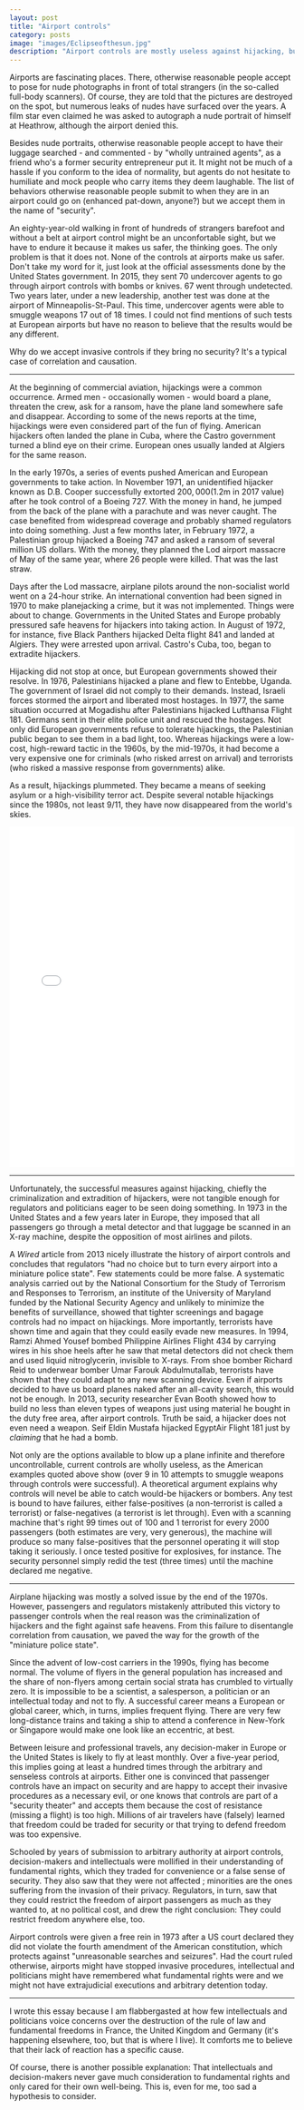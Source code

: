 ```yaml
---
layout: post
title: "Airport controls"
category: posts
image: "images/Eclipseofthesun.jpg"
description: "Airport controls are mostly useless against hijacking, but we accept them. I believe they paved the way for the destruction of fundamental rights everywhere."
---
```


Airports are fascinating places. There, otherwise reasonable people accept to pose for nude photographs in front of total strangers (in the so-called full-body scanners). Of course, they are told that the pictures are destroyed on the spot, but numerous leaks of nudes have surfaced over the years.<note content="Here are a couple of stories from 2010 about leaks of nude: [One Hundred Naked Citizens: One Hundred Leaked Body Scans](http://gizmodo.com/5690749/these-are-the-first-100-leaked-body-scans), [Feds admit storing checkpoint body scan images](https://www.cnet.com/news/feds-admit-storing-checkpoint-body-scan-images/)."> A film star even claimed he was asked to autograph a nude portrait of himself at Heathrow,<note content="Read [Shah Rukh signs off sexy body-scan printouts at Heathrow](http://www.hindustantimes.com/world/shah-rukh-signs-off-sexy-body-scan-printouts-at-heathrow/story-Q1CHBI7hYGRwNUqlHf5HjM.html)."> although the airport denied this.<note content="Read [Airport denies body scanner photo claim by Bollywood star Shahrukh Khan](http://www.telegraph.co.uk/culture/film/bollywood/7203872/Airport-denies-body-scanner-photo-claim-by-Bollywood-star-Shahrukh-Khan.html). The main line of defense of the airport is that the body scanners are not connected to a printer. Given that all employees probably have smartphones, the argument is flimsy at best. (Their other argument, that people do not go through scanners when they disembark, is much stronger)."> 

Besides nude portraits, otherwise reasonable people accept to have their luggage searched - and commented - by "wholly untrained agents", as a friend who's a former security entrepreneur put it.<note content="Note that this applies to most European airports, not to the United States, where searches are performed by government agents."> It might not be much of a hassle if you conform to the idea of normality, but agents do not hesitate to humiliate and mock people who carry items they deem laughable.<note content="I've witnessed the humiliation several times myself, and here's an article about what happens to scientists who carry uncommon items: [That Time the TSA Found a Scientist’s 3-D-Printed Mouse Penis](https://www.theatlantic.com/science/archive/2017/05/that-time-the-tsa-found-a-scientists-3d-printed-mouse-penis/527673/). Imagine carrying the same kind of items and _not_ being a scientist."> The list of behaviors otherwise reasonable people submit to when they are in an airport could go on (enhanced pat-down, anyone?) but we accept them in the name of "security".

An eighty-year-old walking in front of hundreds of strangers barefoot and without a belt at airport control might be an unconfortable sight, but we have to endure it because it makes us safer, the thinking goes. The only problem is that it does not. None of the controls at airports make us safer. Don't take my word for it, just look at the official assessments done by the United States government. In 2015, they sent 70 undercover agents to go through airport controls with bombs or knives. 67 went through undetected.<note content="Read [Acting TSA director reassigned after screeners failed tests to detect explosives, weapons](http://edition.cnn.com/2015/06/01/politics/tsa-failed-undercover-airport-screening-tests/index.html)."> Two years later, under a new leadership, another test was done at the airport of Minneapolis-St-Paul. This time, undercover agents were able to smuggle weapons 17 out of 18 times.<note content="Read [Minneapolis Airport Fails 95 Percent of Security Tests, Sources Say](http://www.fox21online.com/2017/07/03/minneapolis-airport-fails-95-percent-security-tests-sources-say/)."> I could not find mentions of such tests at European airports but have no reason to believe that the results would be any different.

Why do we accept invasive controls if they bring no security? It's a typical case of correlation and causation.

***

At the beginning of commercial aviation, hijackings were a common occurrence. Armed men - occasionally women - would board a plane, threaten the crew, ask for a ransom, have the plane land somewhere safe and disappear. According to some of the news reports at the time, hijackings were even considered part of the fun of flying.<note content="Reported in this Le Monde article from 1972: [À la recherche d'une parade](http://www.lemonde.fr/archives/article/1972/10/31/a-la-recherche-d-une-parade_2403506_1819218.html)."> American hijackers often landed the plane in Cuba, where the Castro government turned a blind eye on their crime. European ones usually landed at Algiers for the same reason.

In the early 1970s, a series of events pushed American and European governments to take action. In November 1971, an unidentified hijacker known as D.B. Cooper successfully extorted $200,000 ($1.2m in 2017 value) after he took control of a Boeing 727. With the money in hand, he jumped from the back of the plane with a parachute and was never caught.<note content="English Wikipedia has a [comprehensive article](https://en.wikipedia.org/wiki/D._B._Cooper) on the case."> The case benefited from widespread coverage and probably shamed regulators into doing something. Just a few months later, in February 1972, a Palestinian group hijacked a Boeing 747 and asked a ransom of several million US dollars. With the money, they planned the Lod airport massacre of May of the same year, where 26 people were killed. That was the last straw.

Days after the Lod massacre, airplane pilots around the non-socialist world went on a 24-hour strike.<note content="Read [AIRLINE STOPPAGE ORDERED MONDAY](http://www.nytimes.com/1972/06/17/archives/airline-stoppage-ordered-monday-pilots-group-acts-to-half-world.html?_r=0) in the NYTimes archive, or a history of the strike (in French): [Le retour du détournement aérien, arme privilégiée du terrorisme](http://www.liberation.fr/evenement/1994/12/24/le-retour-du-detournement-aerien-arme-privilegiee-du-terrorisme_116126)."> An international convention had been signed in 1970 to make planejacking a crime,<note content="The [Hague Hijacking Convention](https://en.wikipedia.org/wiki/Hague_Hijacking_Convention)."> but it was not implemented. Things were about to change. Governments in the United States and Europe probably pressured safe heavens for hijackers into taking action. In August of 1972, for instance, five Black Panthers hijacked Delta flight 841 and landed at Algiers. They were arrested upon arrival. Castro's Cuba, too, began to extradite hijackers. 

Hijacking did not stop at once, but European governments showed their resolve. In 1976, Palestinians hijacked a plane and flew to Entebbe, Uganda. The government of Israel did not comply to their demands. Instead, Israeli forces stormed the airport and liberated most hostages. In 1977, the same situation occurred at Mogadishu after Palestinians hijacked Lufthansa Flight 181. Germans sent in their elite police unit and rescued the hostages. Not only did European governments refuse to tolerate hijackings, the Palestinian public began to see them in a bad light, too.<note content="As Ambassador Godley wrote in [a secret diplomatic cable](https://www.wikileaks.org/plusd/cables/1974BEIRUT05573_b.html) in 1974."> Whereas hijackings were a low-cost, high-reward tactic in the 1960s, by the mid-1970s, it had become a very expensive one for criminals (who risked arrest on arrival) and terrorists (who risked a massive response from governments) alike.

As a result, hijackings plummeted. They became a means of seeking asylum<note content="As with this story of an Ethiopian pilot who hijacked his own plane to ask for asylum in Switzerland: [Ethiopian Airlines co-pilot hijacks plane to seek Geneva asylum](http://www.bbc.co.uk/news/world-europe-26222674) or [EgyptAir flight 181](https://en.wikipedia.org/wiki/EgyptAir_Flight_181)."> or a high-visibility terror act. Despite several notable hijackings since the 1980s, not least 9/11, they have now disappeared from the world's skies.

<iframe id="datawrapper-chart-JtPyJ" src="//datawrapper.dwcdn.net/JtPyJ/1/" scrolling="no" frameborder="0" allowtransparency="true" allowfullscreen="allowfullscreen" webkitallowfullscreen="webkitallowfullscreen" mozallowfullscreen="mozallowfullscreen" oallowfullscreen="oallowfullscreen" msallowfullscreen="msallowfullscreen" width="100%" height="600"></iframe>

<script type="text/javascript">if("undefined"==typeof window.datawrapper)window.datawrapper={};window.datawrapper["JtPyJ"]={},window.datawrapper["JtPyJ"].embedDeltas={"100":696,"200":617,"300":617,"400":600,"500":600,"600":600,"700":600,"800":600,"900":600,"1000":600},window.datawrapper["JtPyJ"].iframe=document.getElementById("datawrapper-chart-JtPyJ"),window.datawrapper["JtPyJ"].iframe.style.height=window.datawrapper["JtPyJ"].embedDeltas[Math.min(1e3,Math.max(100*Math.floor(window.datawrapper["JtPyJ"].iframe.offsetWidth/100),100))]+"px",window.addEventListener("message",function(a){if("undefined"!=typeof a.data["datawrapper-height"])for(var b in a.data["datawrapper-height"])if("JtPyJ"==b)window.datawrapper["JtPyJ"].iframe.style.height=a.data["datawrapper-height"][b]+"px"});</script>


***

Unfortunately, the successful measures against hijacking, chiefly the criminalization and extradition of hijackers, were not tangible enough for regulators and politicians eager to be seen doing something. In 1973 in the United States and a few years later in Europe, they imposed that all passengers go through a metal detector and that luggage be scanned in an X-ray machine, despite the opposition of most airlines and pilots.<note content="Read [Sécurité renforcée dans les aéroports de Paris](http://abonnes.lemonde.fr/archives/article/1976/07/21/securite-renforcee-dans-les-aeroports-de-paris_2953031_1819218.html).">

A _Wired_ article from 2013 nicely illustrate the history of airport controls and concludes that regulators "had no choice but to turn every airport into a miniature police state".<note content="In [Skyjacked: The Strange History of Plane Hijackings in America](https://www.wired.com/2013/06/skyjacking-gallery/)."> Few statements could be more false. A systematic analysis carried out by the National Consortium for the Study of Terrorism and Responses to Terrorism, an institute of the University of Maryland funded by the National Security Agency and unlikely to minimize the benefits of surveillance, showed that tighter screenings and bagage controls had no impact on hijackings.<note content="See [Testing a Rational Choice Model of Airline Hijackings](https://start.umd.edu/sites/default/files/files/publications/lafree_dugan_aerial_hijackings.pdf). They also say that it is hard to disantangle the impact of each policy, because they were implemented at roughly the same time."> More importantly, terrorists have shown time and again that they could easily evade new measures. In 1994, Ramzi Ahmed Yousef bombed Philippine Airlines Flight 434 by carrying wires in his shoe heels after he saw that metal detectors did not check them and used liquid nitroglycerin, invisible to X-rays.<note content="Read [New Devices May Foil Airline Security](http://www.washingtonpost.com/wp-srv/national/longterm/twa800/bomb.htm)."> From shoe bomber Richard Reid to underwear bomber Umar Farouk Abdulmutallab, terrorists have shown that they could adapt to any new scanning device. Even if airports decided to have us board planes naked after an all-cavity search, this would not be enough. In 2013, security researcher Evan Booth showed how to build no less than eleven types of weapons just using material he bought in the duty free area, after airport controls.<note content="See his project, [Airport Cornucopia](http://terminalcornucopia.com/#weapons)."> Truth be said, a hijacker does not even need a weapon. Seif Eldin Mustafa hijacked EgyptAir Flight 181 just by _claiming_ that he had a bomb. 

Not only are the options available to blow up a plane infinite and therefore uncontrollable, current controls are wholly useless, as the American examples quoted above show (over 9 in 10 attempts to smuggle weapons through controls were successful). A theoretical argument explains why controls will nevel be able to catch would-be hijackers or bombers. Any test is bound to have failures, either false-positives (a non-terrorist is called a terrorist) or false-negatives (a terrorist is let through). Even with a scanning machine that's right 99 times out of 100 and 1 terrorist for every 2000 passengers (both estimates are very, very generous), the machine will produce so many false-positives that the personnel operating it will stop taking it seriously.<note content="Let's say there are 20,000 would be terrorists among a population of 40 million, which is the - probably overestimated - [number of terrorist suspects](http://www.huffingtonpost.fr/2015/11/16/fiches-s-renseignements-qui-dedans-arretes_n_8572986.html) in France. Let's say a machine detects them 99 times out of 100. Out of 1 million passengers, there will be 495 true positive for terrorists, but 9995 false positives for non-terrorists. Each time the machine beeps, there is only one chance out of 20 that the person is a terrorist."> I once tested positive for explosives, for instance. The security personnel simply redid the test (three times) until the machine declared me negative.

***

Airplane hijacking was mostly a solved issue by the end of the 1970s. However, passengers and regulators mistakenly attributed this victory to passenger controls when the real reason was the criminalization of hijackers and the fight against safe heavens. From this failure to disentangle correlation from causation, we paved the way for the growth of the "miniature police state".

Since the advent of low-cost carriers in the 1990s, flying has become normal. The volume of flyers in the general population has increased and the share of non-flyers among certain social strata has crumbled to virtually zero. It is impossible to be a scientist, a salesperson, a politician or an intellectual today and not to fly. A successful career means a European or global career, which, in turns, implies frequent flying. There are very few long-distance trains and taking a ship to attend a conference in New-York or Singapore would make one look like an eccentric, at best.

Between leisure and professional travels, any decision-maker in Europe or the United States is likely to fly at least monthly. Over a five-year period, this implies going at least a hundred times through the arbitrary and senseless controls at airports. Either one is convinced that passenger controls have an impact on security and are happy to accept their invasive procedures as a necessary evil, or one knows that controls are part of a "security theater"<note content="The term was coined by security researcher Bruce Schneier, read his [Beyond Security Theater](https://www.schneier.com/blog/archives/2009/11/beyond_security.html)."> and accepts them because the cost of resistance (missing a flight) is too high. Millions of air travelers have (falsely) learned that freedom could be traded for security or that trying to defend freedom was too expensive.

Schooled by years of submission to arbitrary authority at airport controls, decision-makers and intellectuals were mollified in their understanding of fundamental rights, which they traded for convenience or a false sense of security. They also saw that they were not affected ; minorities are the ones suffering from the invasion of their privacy.<note content="Read [what it means](http://www.transequality.org/know-your-rights/airport-security) for transgender persons who can be outed by airport controls, for instance."> Regulators, in turn, saw that they could restrict the freedom of airport passengers as much as they wanted to, at no political cost, and drew the right conclusion: They could restrict freedom anywhere else, too. 

Airport controls were given a free rein in 1973 after a US court declared they did not violate the fourth amendment of the American constitution, which protects against "unreasonable searches and seizures".<note content="The case was [United States _vs._ Davis](http://openjurist.org/482/f2d/893/united-states-v-davis). See [How The TSA Legally Circumvents The Fourth Amendment](http://flyingwithfish.boardingarea.com/2010/11/20/how-the-tsa-legally-circumvents-the-fourth-amendment/) for the context. I could not find the legal grounds in Europe for airport controls."> Had the court ruled otherwise, airports might have stopped invasive procedures, intellectual and politicians might have remembered what fundamental rights were and we might not have extrajudicial executions and arbitrary detention today.

***

I wrote this essay because I am flabbergasted at how few intellectuals and politicians voice concerns over the destruction of the rule of law and fundamental freedoms in France, the United Kingdom and Germany (it's happening elsewhere, too, but that is where I live).<note content="On this topic, read my essay [Confronting Authoritarianism](http://blog.nkb.fr/confronting-authoritarianism)."> It comforts me to believe that their lack of reaction has a specific cause.

Of course, there is another possible explanation: That intellectuals and decision-makers never gave much consideration to fundamental rights and only cared for their own well-being. This is, even for me, too sad a hypothesis to consider.